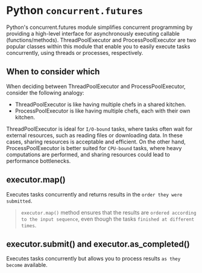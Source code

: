 #  Python `concurrent.futures` 
Python's concurrent.futures module simplifies concurrent programming by providing a high-level interface for asynchronously executing callable (functions/methods). ThreadPoolExecutor and ProcessPoolExecutor are two popular classes within this module that enable you to easily execute tasks concurrently, using threads or processes, respectively.

## When to consider which
When deciding between ThreadPoolExecutor and ProcessPoolExecutor, consider the following analogy:
- ThreadPoolExecutor is like having multiple chefs in a shared kitchen.
- ProcessPoolExecutor is like having multiple chefs, each with their own kitchen.

ThreadPoolExecutor is ideal for `I/O-bound` tasks, where tasks often wait for external resources, such as reading files or downloading data. In these cases, sharing resources is acceptable and efficient. On the other hand, ProcessPoolExecutor is better suited for `CPU-bound` tasks, where heavy computations are performed, and sharing resources could lead to performance bottlenecks.

## executor.map()
Executes tasks concurrently and returns results in the `order they were submitted`.

> `executor.map()` method ensures that the results are `ordered according to the input sequence`, even though the tasks `finished at different times`.

## executor.submit() and executor.as_completed()
Executes tasks concurrently but allows you to process results `as they become` available.

